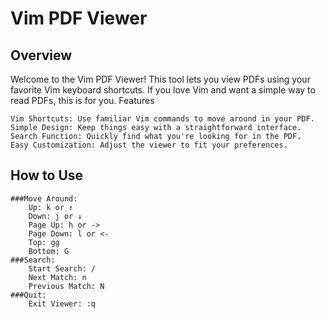# Vim PDF Viewer

## Overview

Welcome to the Vim PDF Viewer! This tool lets you view PDFs using your favorite Vim keyboard shortcuts. If you love Vim and want a simple way to read PDFs, this is for you.
Features

    Vim Shortcuts: Use familiar Vim commands to move around in your PDF.
    Simple Design: Keep things easy with a straightforward interface.
    Search Function: Quickly find what you're looking for in the PDF.
    Easy Customization: Adjust the viewer to fit your preferences.

## How to Use

    ###Move Around:
        Up: k or ↑
        Down: j or ↓
        Page Up: h or ->
        Page Down: l or <-
        Top: gg
        Bottom: G
    ###Search:
        Start Search: /
        Next Match: n
        Previous Match: N
    ###Quit:
        Exit Viewer: :q
